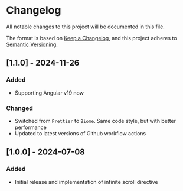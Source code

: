 # Changelog

All notable changes to this project will be documented in this file.

The format is based on [Keep a Changelog](https://keepachangelog.com/en/1.0.0/),
and this project adheres to [Semantic Versioning](https://semver.org/spec/v2.0.0.html).

## [1.1.0] - 2024-11-26

### Added

- Supporting Angular v19 now

### Changed

- Switched from `Prettier` to `Biome`. Same code style, but with better performance
- Updated to latest versions of Github workflow actions

## [1.0.0] - 2024-07-08

### Added

- Initial release and implementation of infinite scroll directive
